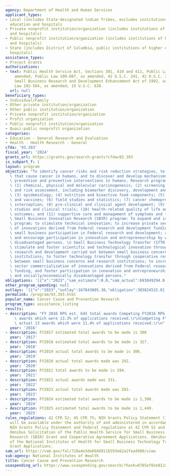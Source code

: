 ```yaml
---
agency: Department of Health and Human Services
applicant_types:
- Local (includes State-designated lndian Tribes, excludes institutions of higher
  education and hospitals
- Private nonprofit institution/organization (includes institutions of higher education
  and hospitals)
- Public nonprofit institution/organization (includes institutions of higher education
  and hospitals)
- State (includes District of Columbia, public institutions of higher education and
  hospitals)
assistance_types:
- Project Grants
authorizations:
- text: Public Health Service Act, Sections 301, 410 and 411, Public Law 78-410, as
    amended, Public Law 100-607, as amended, 42 U.S.C. 241, 42 U.S.C. 285 - 285a-1;
    Small Business Research and Development Enhancement Act of 1992, as amended, Public
    Law 102-564, as amended; 15 U.S.C. 638.
  url: null
beneficiary_types:
- Individual/Family
- Other private institution/organization
- Other public institution/organization
- Private nonprofit institution/organization
- Profit organization
- Public nonprofit institution/organization
- Quasi-public nonprofit organization
categories:
- Education - General Research and Evaluation
- Health - Health Research - General
cfda: '93.393'
fiscal_year: '2024'
grants_url: https://grants.gov/search-grants?cfda=93.393
is_subpart_f: 1
layout: program
objective: "To identify cancer risks and risk reduction strategies, to identify factors\
  \ that cause cancer in humans, and to discover and develop mechanisms for cancer\
  \ prevention and preventive interventions in humans. Research programs include:\
  \ (1) chemical, physical and molecular carcinogenesis; (2) screening, early detection\
  \ and risk assessment, including biomarker discovery, development and validation;\
  \ (3) epidemiology; (4) nutrition and bioactive food components; (5) immunology\
  \ and vaccines; (6) field studies and statistics; (7) cancer chemoprevention and\
  \ interception; (8) pre-clinical and clinical agent development; (9) organ site\
  \ studies and clinical trials; (10) health-related quality of life and patient-centered\
  \ outcomes; and (11) supportive care and management of symptoms and toxicities.\
  \ Small Business Innovation Research (SBIR) program: To expand and improve the SBIR\
  \ program; to stimulate technical innovation; to increase private sector commercialization\
  \ of innovations derived from Federal research and development funding; to increase\
  \ small business participation in Federal research and development; and to foster\
  \ and encourage participation in innovation and entrepreneurship by women and socially/economically\
  \ disadvantaged persons. \n Small Business Technology Transfer (STTR) program: To\
  \ stimulate and foster scientific and technological innovation through cooperative\
  \ research and development carried out between small business concerns and research\
  \ institutions; to foster technology transfer through cooperative research and development\
  \ between small business concerns and research institutions; to increase private\
  \ sector commercialization of innovations derived from Federal research and development\
  \ funding, and foster participation in innovation and entrepreneurship by women\
  \ and socially/economically disadvantaged persons."
obligations: '[{"x":"2023","sam_estimate":0.0,"sam_actual":693849294.0,"usa_spending_actual":742355090.15},{"x":"2024","sam_estimate":0.0,"sam_actual":724830394.0,"usa_spending_actual":763939823.82},{"x":"2025","sam_estimate":0.0,"sam_actual":796023050.0,"usa_spending_actual":35936877.44}]'
other_program_spending: null
outlays: '[{"x":"2023","outlay":167843805.38,"obligation":303824515.0},{"x":"2024","outlay":69850932.24,"obligation":181708396.24},{"x":"2025","outlay":0.0,"obligation":12604432.0}]'
permalink: /program/93.393.html
popular_name: Cancer Cause and Prevention Research
program_type: assistance_listing
results:
- description: "FY 2016 RPG est. 645 total awards Competing FY2016 RPG actual 342\
    \ awards which were 13.3% of applications received.\r\nCompeting FY2016 SBIR/STTR\
    \ actual 13 awards which were 11.4% of applications received.\r\n"
  year: '2016'
- description: FY2017 estimated total awards to be made is 308
  year: '2017'
- description: FY2018 estimated total awards to be made is 327.
  year: '2018'
- description: FY2019 actual total awards to be made is 306.
  year: '2019'
- description: FY2020 actual total awards made was 292.
  year: '2020'
- description: FY2021 total awards to be made is 294.
  year: '2021'
- description: FY2022 actual awards made was 331.
  year: '2022'
- description: FY2023 actual total awards made was 283.
  year: '2023'
- description: FY2024 estimated total awards to be made is 1,308.
  year: '2024'
- description: FY2025 estimated total awards to be made is 1,449.
  year: '2025'
rules_regulations: 42 CFR 52; 45 CFR 75; NIH Grants Policy Statement (10/1/16); Grants
  will be available under the authority of and administered in accordance with the
  NIH Grants Policy Statement and Federal regulations at 42 CFR 52 and 42 U.S.C. 241;
  Omnibus Solicitation of the Public Health Service for Small Business Innovation
  Research (SBIR) Grant and Cooperative Agreement Applications. Omnibus Solicitation
  of the National Institutes of Health for Small Business Technology Transfer (STTR)
  Grant Applications.
sam_url: https://sam.gov/fal/728a4e3de6684911b593e62a2fea4980/view
sub-agency: National Institutes of Health
title: Cancer Cause and Prevention Research
usaspending_url: https://www.usaspending.gov/search/?hash=8785af02e012aadf88fd92c06a1124fd
---
```

